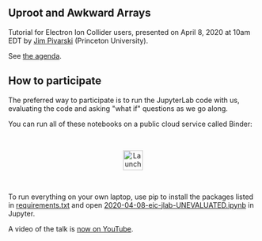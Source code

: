 ## Uproot and Awkward Arrays

Tutorial for Electron Ion Collider users, presented on April 8, 2020 at 10am EDT by [Jim Pivarski](mailto:pivarski@princeton.edu) (Princeton University).

See [the agenda](https://indico.bnl.gov/event/8242/).

## How to participate

The preferred way to participate is to run the JupyterLab code with us, evaluating the code and asking "what if" questions as we go along.

You can run all of these notebooks on a public cloud service called Binder:

<br>
<p align="center">
  <a href="https://mybinder.org/v2/gh/jpivarski/2020-04-08-eic-jlab/1.0?urlpath=lab/tree/2020-04-08-eic-jlab-UNEVALUATED.ipynb">
    <img src="https://mybinder.org/badge_logo.svg" alt="Launch Binder" height="40">
  </a>
</p>
<br>

To run everything on your own laptop, use pip to install the packages listed in [requirements.txt](requirements.txt) and open [2020-04-08-eic-jlab-UNEVALUATED.ipynb](2020-04-08-eic-jlab-UNEVALUATED.ipynb) in Jupyter.

A video of the talk is [now on YouTube](https://www.youtube.com/watch?v=FoxNS6nlbD0).

